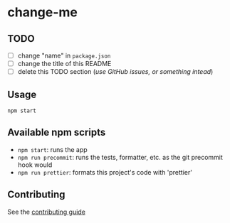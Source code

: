 # change-me

## TODO

-   [ ] change "name" in `package.json`
-   [ ] change the title of this README
-   [ ] delete this TODO section (_use GitHub issues, or something intead_)

## Usage

```
npm start
```

## Available npm scripts

-   `npm start`: runs the app
-   `npm run precommit`: runs the tests, formatter, etc. as the git precommit hook would
-   `npm run prettier`: formats this project's code with 'prettier'

## Contributing

See the [contributing guide][contributing]

[contributing]: ./.github/CONTRIBUTING.md
